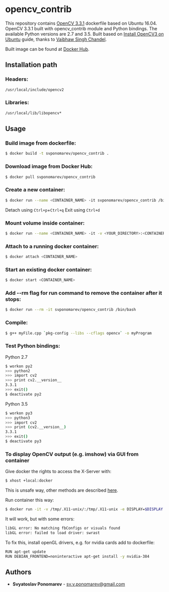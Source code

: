 # opencv_contrib

This repository contains [OpenCV 3.3.1][1] dockerfile based on Ubuntu 16.04.
OpenCV 3.3.1 built with opencv_contrib module and Python bindings. The available Python versions are 2.7 and 3.5.
Built based on [Install OpenCV3 on Ubuntu][2] guide, thanks to [Vaibhaw Singh Chandel][3].

Built image can be found at [Docker Hub][4].

## Installation path
### Headers:
```sh
/usr/local/include/opencv2
```
### Libraries:
```sh
/usr/local/lib/libopencv*
```

## Usage
### Build image from dockerfile:
```sh
$ docker build -t svponomarev/opencv_contrib .
```
### Download image from Docker Hub:
```sh
$ docker pull svponomarev/opencv_contrib
```
### Create a new container:
```sh
$ docker run --name <CONTAINER_NAME> -it svponomarev/opencv_contrib /bin/bash
```
Detach using `Ctrl+p`+`Ctrl+q`
Exit using `Ctrl+d`
### Mount volume inside container:
```sh
$ docker run --name <CONTAINER_NAME> -it -v <YOUR_DIRECTORY>:<CONTAINER_DIRECTORY> svponomarev/opencv_contrib /bin/bash
```
### Attach to a running docker container:
```sh
$ docker attach <CONTAINER_NAME>
```
### Start an existing docker container:
```sh
$ docker start <CONTAINER_NAME>
```
### Add --rm flag for run command to remove the container after it stops:
```sh
$ docker run --rm -it svponomarev/opencv_contrib /bin/bash
```
### Compile:
```sh
$ g++ myFile.cpp `pkg-config --libs --cflags opencv` -o myProgram
```
### Test Python bindings:
Python 2.7
```sh
$ workon py2
>>> python2
>>> import cv2
>>> print cv2.__version__
3.3.1
>>> exit()
$ deactivate py2
```
Python 3.5
```sh
$ workon py3
>>> python3
>>> import cv2
>>> print (cv2.__version__)
3.3.1
>>> exit()
$ deactivate py3
```
### To display OpenCV output (e.g. imshow) via GUI from container
Give docker the rights to access the X-Server with:
```sh
$ xhost +local:docker
```
This is unsafe way, other methods are described [here][5].

Run container this way:
```sh
$ docker run -it -v /tmp/.X11-unix/:/tmp/.X11-unix -e DISPLAY=$DISPLAY svponomarev/opencv_contrib /bin/bash
```

It will work, but with some errors:
```sh
libGL error: No matching fbConfigs or visuals found
libGL error: failed to load driver: swrast
```

To fix this, install openGL drivers, e.g. for nvidia cards add to dockerfile:
```sh
RUN apt-get update
RUN DEBIAN_FRONTEND=noninteractive apt-get install -y nvidia-384
```

## Authors

* **Svyatoslav Ponomarev** - sv.v.ponomarev@gmail.com


[1]: https://opencv.org/
[2]: https://www.learnopencv.com/install-opencv3-on-ubuntu/
[3]: http://home.iitk.ac.in/~vaibhaw/
[4]: https://hub.docker.com/r/svponomarev/opencv_contrib/
[5]: http://wiki.ros.org/docker/Tutorials/GUI
